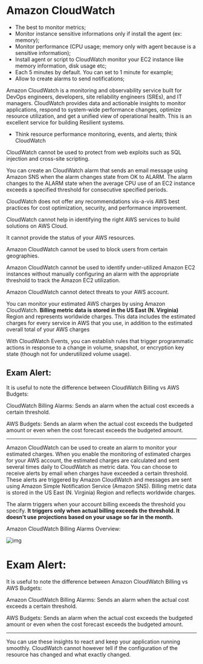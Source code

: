 # Amazon CloudWatch

- The best to monitor metrics;
- Monitor instance sensitive informations only if install the agent (ex: memory);
- Monitor performance (CPU usage; memory only with agent because is a sensitive information);
- Install agent or script to CloudWatch monitor your EC2 instance like memory information, disk usage etc;
- Each 5 minutes by default. You can set to 1 minute for example;
- Allow to create alarms to send notifications;

Amazon CloudWatch is a monitoring and observability service built for DevOps engineers, developers, site reliability engineers (SREs), and IT managers. CloudWatch provides data and actionable insights to monitor applications, respond to system-wide performance changes, optimize resource utilization, and get a unified view of operational health. This is an excellent service for building Resilient systems.

- Think resource performance monitoring, events, and alerts; think CloudWatch

CloudWatch cannot be used to protect from web exploits such as SQL injection and cross-site scripting.

You can create an CloudWatch alarm that sends an email message using Amazon SNS when the alarm changes state from OK to ALARM. The alarm changes to the ALARM state when the average CPU use of an EC2 instance exceeds a specified threshold for consecutive specified periods.

CloudWatch does not offer any recommendations vis-a-vis AWS best practices for cost optimization, security, and performance improvement.

CloudWatch cannot help in identifying the right AWS services to build solutions on AWS Cloud.

It cannot provide the status of your AWS resources.

Amazon CloudWatch cannot be used to block users from certain geographies.

Amazon CloudWatch cannot be used to identify under-utilized Amazon EC2 instances without manually configuring an alarm with the appropriate threshold to track the Amazon EC2 utilization.

Amazon CloudWatch cannot detect threats to your AWS account.

You can monitor your estimated AWS charges by using Amazon CloudWatch. **Billing metric data is stored in the US East (N. Virginia)** Region and represents worldwide charges. This data includes the estimated charges for every service in AWS that you use, in addition to the estimated overall total of your AWS charges

With CloudWatch Events, you can establish rules that trigger programmatic actions in response to a change in volume, snapshot, or encryption key state (though not for underutilized volume usage).

## Exam Alert:

It is useful to note the difference between CloudWatch Billing vs AWS Budgets:

CloudWatch Billing Alarms: Sends an alarm when the actual cost exceeds a certain threshold.

AWS Budgets: Sends an alarm when the actual cost exceeds the budgeted amount or even when the cost forecast exceeds the budgeted amount.

---

Amazon CloudWatch can be used to create an alarm to monitor your estimated charges. When you enable the monitoring of estimated charges for your AWS account, the estimated charges are calculated and sent several times daily to CloudWatch as metric data. You can choose to receive alerts by email when charges have exceeded a certain threshold. These alerts are triggered by Amazon CloudWatch and messages are sent using Amazon Simple Notification Service (Amazon SNS). Billing metric data is stored in the US East (N. Virginia) Region and reflects worldwide charges.

The alarm triggers when your account billing exceeds the threshold you specify. **It triggers only when actual billing exceeds the threshold. It doesn't use projections based on your usage so far in the month.**

Amazon CloudWatch Billing Alarms Overview:

![img](https://assets-pt.media.datacumulus.com/aws-clf-pt/assets/pt4-q21-i1.jpg)

# Exam Alert:

It is useful to note the difference between Amazon CloudWatch Billing vs AWS Budgets:

Amazon CloudWatch Billing Alarms: Sends an alarm when the actual cost exceeds a certain threshold.

AWS Budgets: Sends an alarm when the actual cost exceeds the budgeted amount or even when the cost forecast exceeds the budgeted amount.

---

You can use these insights to react and keep your application running smoothly. CloudWatch cannot however tell if the configuration of the resource has changed and what exactly changed.
